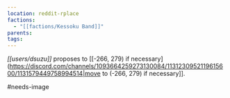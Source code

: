 ```yaml
---
location: reddit-rplace
factions:
  - "[[factions/Kessoku Band]]"
parents: 
tags: 
---
```

*[[users/dsuzu]]* proposes to [[-266, 279) if necessary](https://discord.com/channels/1093664259273130084/1131230952119615600/1131579449758994514|move to (-266, 279) if necessary]].

#needs-image
